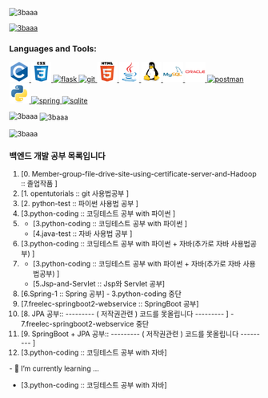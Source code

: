 <p align="left"> <img src="https://komarev.com/ghpvc/?username=3baaa&label=Profile%20views&color=0e75b6&style=flat" alt="3baaa" /> </p>

<p align="left"> <a href="https://github.com/ryo-ma/github-profile-trophy"><img src="https://github-profile-trophy.vercel.app/?username=3baaa" alt="3baaa" /></a> </p>


<h3 align="left">Languages and Tools:</h3>
<p align="left"> <a href="https://www.cprogramming.com/" target="_blank"> <img src="https://raw.githubusercontent.com/devicons/devicon/master/icons/c/c-original.svg" alt="c" width="40" height="40"/> </a> <a href="https://www.w3schools.com/css/" target="_blank"> <img src="https://raw.githubusercontent.com/devicons/devicon/master/icons/css3/css3-original-wordmark.svg" alt="css3" width="40" height="40"/> </a> <a href="https://flask.palletsprojects.com/" target="_blank"> <img src="https://www.vectorlogo.zone/logos/pocoo_flask/pocoo_flask-icon.svg" alt="flask" width="40" height="40"/> </a> <a href="https://git-scm.com/" target="_blank"> <img src="https://www.vectorlogo.zone/logos/git-scm/git-scm-icon.svg" alt="git" width="40" height="40"/> </a> <a href="https://www.w3.org/html/" target="_blank"> <img src="https://raw.githubusercontent.com/devicons/devicon/master/icons/html5/html5-original-wordmark.svg" alt="html5" width="40" height="40"/> </a> <a href="https://www.java.com" target="_blank"> <img src="https://raw.githubusercontent.com/devicons/devicon/master/icons/java/java-original.svg" alt="java" width="40" height="40"/> </a> <a href="https://www.linux.org/" target="_blank"> <img src="https://raw.githubusercontent.com/devicons/devicon/master/icons/linux/linux-original.svg" alt="linux" width="40" height="40"/> </a> <a href="https://www.mysql.com/" target="_blank"> <img src="https://raw.githubusercontent.com/devicons/devicon/master/icons/mysql/mysql-original-wordmark.svg" alt="mysql" width="40" height="40"/> </a> <a href="https://www.oracle.com/" target="_blank"> <img src="https://raw.githubusercontent.com/devicons/devicon/master/icons/oracle/oracle-original.svg" alt="oracle" width="40" height="40"/> </a> <a href="https://postman.com" target="_blank"> <img src="https://www.vectorlogo.zone/logos/getpostman/getpostman-icon.svg" alt="postman" width="40" height="40"/> </a> <a href="https://www.python.org" target="_blank"> <img src="https://raw.githubusercontent.com/devicons/devicon/master/icons/python/python-original.svg" alt="python" width="40" height="40"/> </a> <a href="https://spring.io/" target="_blank"> <img src="https://www.vectorlogo.zone/logos/springio/springio-icon.svg" alt="spring" width="40" height="40"/> </a> <a href="https://www.sqlite.org/" target="_blank"> <img src="https://www.vectorlogo.zone/logos/sqlite/sqlite-icon.svg" alt="sqlite" width="40" height="40"/> </a> </p>

<p><img align="left" src="https://github-readme-stats.vercel.app/api/top-langs?username=3baaa&show_icons=true&locale=en&layout=compact" alt="3baaa" /></p>

<p>&nbsp;<img align="center" src="https://github-readme-stats.vercel.app/api?username=3baaa&show_icons=true&locale=en" alt="3baaa" /></p>

<p><img align="center" src="https://github-readme-streak-stats.herokuapp.com/?user=3baaa&" alt="3baaa" /></p>

### 백엔드 개발 공부 목록입니다
<ol type="1">
<li>[0. Member-group-file-drive-site-using-certificate-server-and-Hadoop :: 졸업작품 ]
<li>[1. opentutorials :: git 사용법공부 ]
<li>[2. python-test :: 파이썬 사용법 공부 ]
<li>[3.python-coding :: 코딩테스트 공부 with 파이썬 ]
<li>
  <ul>
    <li>[3.python-coding :: 코딩테스트 공부 with 파이썬 ]
    <li>[4.java-test :: 자바 사용법 공부 ]
  </ul>
<li>[3.python-coding :: 코딩테스트 공부 with 파이썬 + 자바(추가로 자바 사용법공부) ]
<li>
  <ul>
    <li>[3.python-coding :: 코딩테스트 공부 with 파이썬 + 자바(추가로 자바 사용법공부) ]
    <li>[5.Jsp-and-Servlet :: Jsp와 Servlet 공부]
  </ul>
</li>
<li>[6.Spring-1 :: Spring 공부] - 3.python-coding 중단 </li>
<li>[7.freelec-springboot2-webservice :: SpringBoot 공부] </li>
<li>[8. JPA 공부:: --------- ( 저작권관련 ) 코드를 못올립니다 --------- ] - 7.freelec-springboot2-webservice 중단 </li>
<li>[9. SpringBoot + JPA 공부:: --------- ( 저작권관련 ) 코드를 못올립니다 --------- ]</li>
<li>[3.python-coding :: 코딩테스트 공부 with 자바]</li>
</ol>
- 🌱 I’m currently learning ... 
<ul>
  <li>[3.python-coding :: 코딩테스트 공부 with 자바]</li>
</ul>
<!--
**3baaa/3baaa** is a ✨ _special_ ✨ repository because its `README.md` (this file) appears on your GitHub profile.

Here are some ideas to get you started:

- 🔭 I’m currently working on ...
- 🌱 I’m currently learning ... 
- 👯 I’m looking to collaborate on ...
- 🤔 I’m looking for help with ...
- 💬 Ask me about ...
- 📫 How to reach me: ...
- 😄 Pronouns: ...
- ⚡ Fun fact: ...
-->
